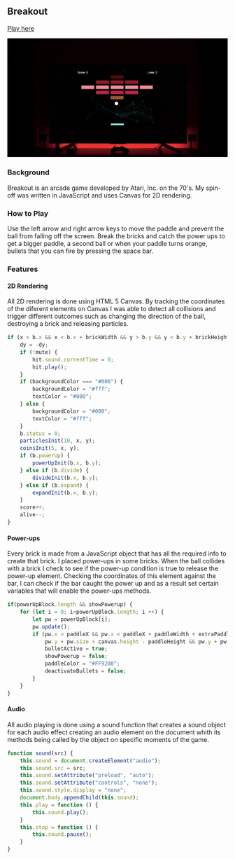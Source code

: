 ## Breakout

[Play here](https://javiermortiz.github.io/breakout/)

![breakout_screenshot](breakout_screenshot.png)

### Background

Breakout is an arcade game developed by Atari, Inc. on the 70's. My spin-off was written in JavaScript and uses Canvas for 2D rendering.

### How to Play

Use the left arrow and right arrow keys to move the paddle and prevent the ball from falling off the screen. Break the bricks and catch the power ups to get a bigger paddle, a second ball or when your paddle turns orange, bullets that you can fire by pressing the space bar.

### Features

#### 2D Rendering
All 2D rendering is done using HTML 5 Canvas. By tracking the coordinates of the diferent elements on Canvas I was able to detect all collisions and trigger different outcomes such as changing the direction of the ball, destroying a brick and releasing particles.

```JavaScript
if (x > b.x && x < b.x + brickWidth && y > b.y && y < b.y + brickHeight) {
    dy = -dy;
    if (!mute) {
        hit.sound.currentTime = 0;
        hit.play();
    }
    if (backgroundColor === "#000") {
        backgroundColor = "#fff";
        textColor = "#000";
    } else {
        backgroundColor = "#000";
        textColor = "#fff";
    }
    b.status = 0;
    particlesInit(10, x, y);
    coinsInit(5, x, y);
    if (b.powerUp) {
        powerUpInit(b.x, b.y);
    } else if (b.divide) {
        divideInit(b.x, b.y);
    } else if (b.expand) {
        expandInit(b.x, b.y);
    }
    score++;
    alive--;
} 
```

#### Power-ups
Every brick is made from a JavaScript object that has all the required info to create that brick. I placed power-ups in some bricks. When the ball collides with a brick I check to see if the power-up condition is true to release the power-up element. Checking the coordinates of this element against the bar, I can check if the bar caught the power up and as a result set certain variables that will enable the power-ups methods.

```JavaScript
if(powerUpBlock.length && showPowerup) {
    for (let i = 0; i<powerUpBlock.length; i ++) {
        let pw = powerUpBlock[i];
        pw.update();
        if (pw.x > paddleX && pw.x < paddleX + paddleWidth + extraPaddleWidth && 
            pw.y + pw.size > canvas.height - paddleHeight && pw.y + pw.size < canvas.height) {
            bulletActive = true;
            showPowerup = false;
            paddleColor = "#FF9200";
            deactivateBullets = false;
        }
    }
}
```

#### Audio
All audio playing is done using a sound function that creates a sound object for each audio effect creating an audio element on the document whith its methods being called by the object on specific moments of the game.

```JavaScript
function sound(src) {
    this.sound = document.createElement("audio");
    this.sound.src = src;
    this.sound.setAttribute("preload", "auto");
    this.sound.setAttribute("controls", "none");
    this.sound.style.display = "none";
    document.body.appendChild(this.sound);
    this.play = function () {
        this.sound.play();
    }
    this.stop = function () {
        this.sound.pause();
    }
}
```

